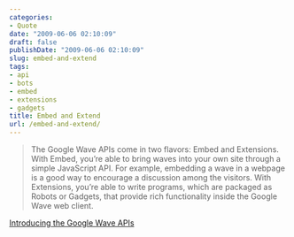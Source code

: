 ```yaml
---
categories:
- Quote
date: "2009-06-06 02:10:09"
draft: false
publishDate: "2009-06-06 02:10:09"
slug: embed-and-extend
tags:
- api
- bots
- embed
- extensions
- gadgets
title: Embed and Extend
url: /embed-and-extend/
---
```

> The Google Wave APIs come in two flavors: Embed and Extensions. With
> Embed, you’re able to bring waves into your own site through a simple
> JavaScript API. For example, embedding a wave in a webpage is a good
> way to encourage a discussion among the visitors. With Extensions,
> you’re able to write programs, which are packaged as Robots or
> Gadgets, that provide rich functionality inside the Google Wave web
> client.

[Introducing the Google Wave
APIs](http://googlewavedev.blogspot.com/2009/05/introducing-google-wave-apis-what-can.html)